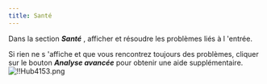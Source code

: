 ```yaml
---
title: Santé
---
```

Dans la section ***Santé*** , afficher et résoudre les problèmes liés à l 'entrée.  

Si rien ne s 'affiche et que vous rencontrez toujours des problèmes, cliquer sur le bouton ***Analyse avancée*** pour obtenir une aide supplémentaire.  
![!!Hub4153.png](https://webdevolutions.azureedge.net/docs/fr/hub/Hub4153.png) 

